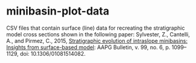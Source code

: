 # minibasin-plot-data

CSV files that contain surface (line) data for recreating the stratigraphic model cross sections shown in the following paper: Sylvester, Z., Cantelli, A., and Pirmez, C., 2015, [Stratigraphic evolution of intraslope minibasins: Insights from surface-based model](http://archives.datapages.com/data/bulletns/2015/06jun/BLTN14082/BLTN14082.html): AAPG Bulletin, v. 99, no. 6, p. 1099–1129, doi: 10.1306/01081514082.
